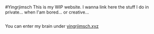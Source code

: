 #Yingrjimsch
This is my WIP website. I wanna link here the stuff I do in private... when I'am bored... or creative...
##
You can enter my brain under [yingrjimsch.xyz](https://yingrjimsch.xyz)
